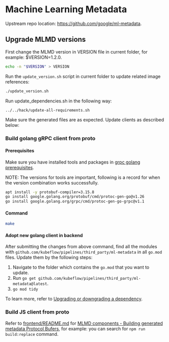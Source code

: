 # Machine Learning Metadata

Upstream repo location: <https://github.com/google/ml-metadata>.

## Upgrade MLMD versions

First change the MLMD version in VERSION file in current folder, for example: $VERSION=1.2.0.

```bash
echo -n "$VERSION" > VERSION
```

Run the `update_version.sh` script in current folder to update related image references:

```bash
./update_version.sh
```

Run update_dependencies.sh in the following way:

```bash
../../hack/update-all-requirements.sh
```

Make sure the generated files are as expected. Update clients as described below:

### Build golang gRPC client from proto

#### Prerequisites

Make sure you have installed tools and packages in [grpc golang prerequisites](https://grpc.io/docs/languages/go/quickstart/#prerequisites).

NOTE: The versions for tools are important, following is a record for when the version combination works successfully.

```bash
apt install -y protobuf-compiler=3.15.8
go install google.golang.org/protobuf/cmd/protoc-gen-go@v1.26
go install google.golang.org/grpc/cmd/protoc-gen-go-grpc@v1.1
```

#### Command

```bash
make
```

#### Adopt new golang client in backend

After submitting the changes from above command, find all the modules with `github.com/kubeflow/pipelines/third_party/ml-metadata` in all `go.mod` files. Update them by the following steps:

1. Navigate to the folder which contains the `go.mod` that you want to update.
1. Run `go get github.com/kubeflow/pipelines/third_party/ml-metadata@latest`.
1. `go mod tidy`

To learn more, refer to [Upgrading or downgrading a dependency](https://go.dev/doc/modules/managing-dependencies#upgrading).

### Build JS client from proto

Refer to [frontend/README.md](frontend/README.md) for [MLMD components - Building generated metadata Protocol Bufers](https://github.com/kubeflow/pipelines/blob/master/frontend/README.md#mlmd-components), for example: you can search for `npm run build:replace` command.
